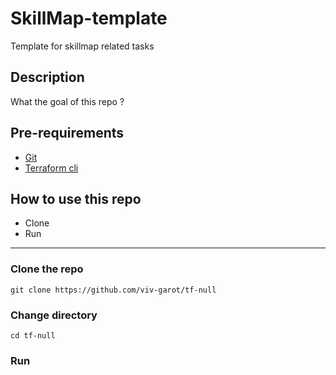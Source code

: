 # SkillMap-template
Template for skillmap related tasks

## Description
What the goal of this repo ?

## Pre-requirements

* [Git](https://git-scm.com/book/en/v2/Getting-Started-Installing-Git) 
* [Terraform cli](https://learn.hashicorp.com/tutorials/terraform/install-cli)

## How to use this repo

- Clone
- Run

---

### Clone the repo

```
git clone https://github.com/viv-garot/tf-null
```

### Change directory

```
cd tf-null
```

### Run


